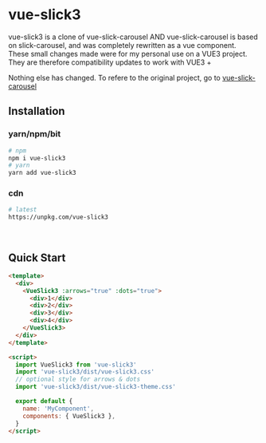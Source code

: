 # vue-slick3
vue-slick3 is a clone of vue-slick-carousel
AND
vue-slick-carousel is based on slick-carousel, and was completely rewritten as a vue component. <br/>
These small changes made were for my personal use on a VUE3 project.<br/>
They are therefore compatibility updates to work with VUE3 +

Nothing else has changed.
To refere to the original project, go to [ vue-slick-carousel ](https://github.com/gs-shop/vue-slick-carousel/) 
<br/>


## Installation

### yarn/npm/bit

```bash
# npm
npm i vue-slick3
# yarn
yarn add vue-slick3
```

### cdn

```bash
# latest
https://unpkg.com/vue-slick3
```

<br/>

## Quick Start

```html
<template>
  <div>
    <VueSlick3 :arrows="true" :dots="true">
      <div>1</div>
      <div>2</div>
      <div>3</div>
      <div>4</div>
    </VueSlick3>
  </div>
</template>

<script>
  import VueSlick3 from 'vue-slick3'
  import 'vue-slick3/dist/vue-slick3.css'
  // optional style for arrows & dots
  import 'vue-slick3/dist/vue-slick3-theme.css'

  export default {
    name: 'MyComponent',
    components: { VueSlick3 },
  }
</script>
```
